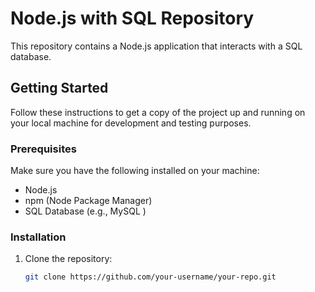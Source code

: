 # Node.js with SQL Repository

This repository contains a Node.js application that interacts with a SQL database.

## Getting Started

Follow these instructions to get a copy of the project up and running on your local machine for development and testing purposes.

### Prerequisites

Make sure you have the following installed on your machine:

- Node.js
- npm (Node Package Manager)
- SQL Database (e.g., MySQL )

### Installation

1. Clone the repository:

   ```bash
   git clone https://github.com/your-username/your-repo.git
